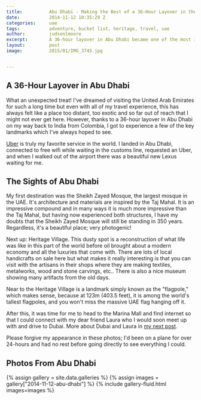```yaml
---
title:			Abu Dhabi - Making the Best of a 36-Hour Layover in the UAE
date:			2014-11-12 10:35:29 Z
categories:		uae
tags:			adventure, bucket list, heritage, travel, uae
author:			judsonlmoore
excerpt:		A 36-hour layover in Abu Dhabi became one of the most interesting and spontaneous adventures of my life! Check out all the awesome things you can do too.
layout:			post
image:			2015/01/IMG_3745.jpg


---
```


## A 36-Hour Layover in Abu Dhabi

What an unexpected treat! I've dreamed of visiting the United Arab Emirates for such a long time but even with all of my travel experience, this has always felt like a place too distant, too exotic and so far out of reach that I might not ever get here. However, thanks to a 36-hour layover in Abu Dhabi on my way back to India from Colombia, I got to experience a few of the key landmarks which I've always hoped to see.

[Uber](http://www.uber.com/invite/uber0368) is truly my favorite service in the world. I landed in Abu Dhabi, connected to free wifi while waiting in the customs line, requested an Uber, and when I walked out of the airport there was a beautiful new Lexus waiting for me.

## The Sights of Abu Dhabi

My first destination was the Sheikh Zayed Mosque, the largest mosque in the UAE. It's architecture and materials are inspired by the Taj Mahal. It is an impressive compound and in many ways it is much more impressive than the Taj Mahal, but having now experienced both structures, I have my doubts that the Sheikh Zayed Mosque will still be standing in 350 years. Regardless, it's a beautiful place; very photogenic!

Next up: Heritage Village. This dusty spot is a reconstruction of what life was like in this part of the world before oil brought about a modern economy and all the luxuries that come with. There are lots of local handicrafts on sale here but what makes it really interesting is that you can visit with the artisans in their shops where they are making textiles, metalworks, wood and stone carvings, etc.. There is also a nice museum showing many artifacts from the old days.

Near to the Heritage Village is a landmark simply known as the "flagpole," which makes sense, because at 123m (403.5 feet), it is among the world's tallest flagpoles, and you won't miss the massive UAE flag hanging off it.

After this, it was time for me to head to the Marina Mall and find internet so that I could connect with my dear friend Laura who I would soon meet up with and drive to Dubai. More about Dubai and Laura in [my next post](https://www.judsonlmoore.com/dubai/).

Please forgive my appearance in these photos; I'd been on a plane for over 24-hours and had no rest before going directly to see everything I could.

## Photos From Abu Dhabi

{% assign gallery = site.data.galleries %}
{% assign images = gallery["2014-11-12-abu-dhabi"] %}
{% include gallery-fluid.html images=images %}
